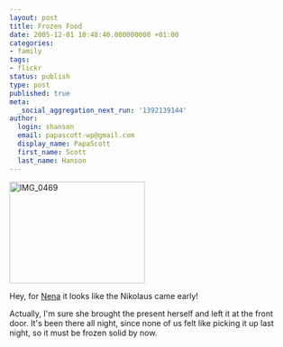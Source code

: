 ```yaml
---
layout: post
title: Frozen Food
date: 2005-12-01 10:48:40.000000000 +01:00
categories:
- family
tags:
- flickr
status: publish
type: post
published: true
meta:
  _social_aggregation_next_run: '1392139144'
author:
  login: shanson
  email: papascott-wp@gmail.com
  display_name: PapaScott
  first_name: Scott
  last_name: Hanson
---
```

<p><a href="http://www.flickr.com/photos/papascott/68949023/" title="Photo Sharing"><img src="https://static.flickr.com/6/68949023_390b39cb4b_m.jpg" width="240" height="180" alt="IMG_0469" /></a></p>
<p>Hey, for <a href="https://www.papascott.de/archives/2005/04/03/cat-content/">Nena</a> it looks like the Nikolaus came early!</p>
<p>Actually, I'm sure she brought the present herself and left it at the front door. It's been there all night, since none of us felt like picking it up last night, so it must be frozen solid by now.</p>

